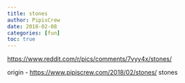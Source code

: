 ```yaml
---
title: stones
author: PipisCrew
date: 2018-02-08
categories: [fun]
toc: true
---
```


https://www.reddit.com/r/pics/comments/7vyy4x/stones/

origin - https://www.pipiscrew.com/2018/02/stones/ stones